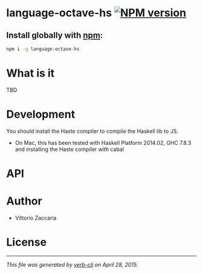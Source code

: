 # language-octave-hs [![NPM version](https://badge.fury.io/js/language-octave-hs.svg)](http://badge.fury.io/js/language-octave-hs)

## Install globally with [npm](npmjs.org):

```bash
npm i -g language-octave-hs
```

What is it
==========

TBD

Development
===========

You should install the Haste compiler to compile the Haskell lib to JS.

-   On Mac, this has been tested with Haskell Platform 2014.02, GHC
    7.8.3 and installing the Haste compiler with cabal

# API

<!-- Start index.js -->

<!-- End index.js -->

# Author

* Vittorio Zaccaria

# License



***

_This file was generated by [verb-cli](https://github.com/assemble/verb-cli) on April 28, 2015._
